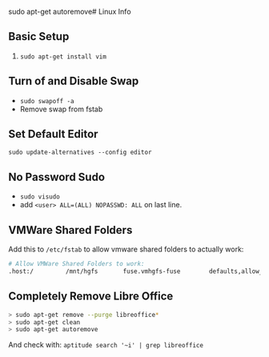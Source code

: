 sudo apt-get autoremove# Linux Info

## Basic Setup
1. `sudo apt-get install vim`

## Turn of and Disable Swap
* `sudo swapoff -a`
* Remove swap from fstab

## Set Default Editor
`sudo update-alternatives --config editor`

## No Password Sudo
* `sudo visudo`
* add `<user> ALL=(ALL) NOPASSWD: ALL` on last line.

## VMWare Shared Folders
Add this to `/etc/fstab` to allow vmware shared folders to actually work:
```bash
# Allow VMWare Shared Folders to work:
.host:/         /mnt/hgfs       fuse.vmhgfs-fuse        defaults,allow_other,uid=1000   0       0
```
## Completely Remove Libre Office
```bash
> sudo apt-get remove --purge libreoffice*
> sudo apt-get clean
> sudo apt-get autoremove
```
And check with:
```aptitude search '~i' | grep libreoffice```
